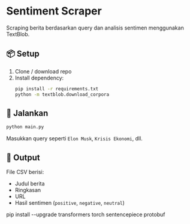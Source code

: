 # Sentiment Scraper

Scraping berita berdasarkan query dan analisis sentimen menggunakan TextBlob.

## 📦 Setup

1. Clone / download repo
2. Install dependency:
   ```bash
   pip install -r requirements.txt
   python -m textblob.download_corpora
   ```

## 🚀 Jalankan

```bash
python main.py
```

Masukkan query seperti `Elon Musk`, `Krisis Ekonomi`, dll.

## 📝 Output

File CSV berisi:
- Judul berita
- Ringkasan
- URL
- Hasil sentimen (`positive`, `negative`, `neutral`)

pip install --upgrade transformers torch sentencepiece protobuf